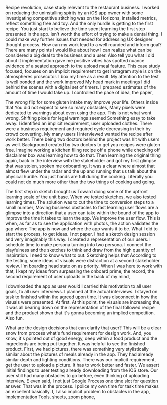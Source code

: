 
Recipe revolution, case study relevant to the restaurant business. I worked on reducing the uninstalling spirits by an iOS app owner with some investigating competitive stitching was on the Horizons, installed metrics, reflect something free and toy. And the only hurdle is getting to the first recipe. You just start to believe the time spent learning the first step presented in the app. Isn't worth the effort of trying to make a dental thing. I could make way further issues that needed for addressing UX designer thought process. How can my work lead to a well rounded and inform goal? There are many points I would like about how I can realize what can be considered a big deal to the business and a user. Also tell you what I did about it implementation gave me positive vibes has spotted nuance evidence of a seated approach to the upload meal feature. This case study focused, focuses on an implicit requirement to get Instagram style <inaudible> is on the atmospheres prosecutor. I box my time as a result. My attention to the test is well bonded and the work improved My head mark in meetings I did behind the scenes with a digital set of timers. I prepared estimates of the amount of time I would take up. I controlled the pace of idea, the paper,  

  The wrong flip for some gluten intake may improve your life. Others inside that You did not expect to see so many obstacles, Many pixels were dedicated to warnings about even using the app. This is not what went wrong. Shifting pixels for legal warnings seemed Something easy to take away. I identified an implicit requirement, user uploaded clothes. There were a business requirement and required cycle decreasing in their by crowd converting. My many users I interviewed wanted the recipe after work better. There being two doctors behind the project was hit with users as well. Background created by two doctors to get you recipes were gluten free. Imagine working a kitchen filing recipe off a phone while checking off disclaimer box was learning how to do that. Then learning the original thing again, back in the interview with the stakeholder and got my first glimpse that was stolen, spoken me onboarding. It was a clear <inaudible> where almost that almost flew under the radar and the up and running that us talk about the physical hurdle. You just hands are full during the cooking. Literally you could not do much more other than the two things of cooking and going.  

  The first step in sketch brought us Toward doing some of the upfront learning scale of the unit base. When we tested sketches, we also tested learning times. The solution was to cut the time to conversion steps to a small number, Moving business obstacles to fast learning user flows are a glimpse into a direction that a user can take within the bound of the app to improve the time it takes to learn the app. We improve the user flow. This is when, as far as to see the application with photos, the action validates the gap where The app is now and where the app wants it to be. What I did to start the process, to get ideas. I not paper. I had a sketch design session and very imaginably this way. I created a representation of our users. I schedule time to make persona turning into two persona. I connect the playfulness and the sketches to think and draw from the high quantity of inspiration. I need to know what to out. Sketching helps that According to the testing, some ideas of visuals were distraction at a second stakeholder review. I'm boarding head state on as priority. When I was here to work with that, I kept my ideas from surpassing the onboard prime, the record, the second requirement of user uploads in the back of my mind,  

  I downloaded the app as user would I carried this motivation to all user goals, to all user interviews. I planned at the actual interviews. I stayed on task to finished within the agreed upon time. It was disconnect in how the visuals were presented. At first. At this point, the visuals are increasing the, it was all bearing down on the representation of the final followed recipe and the product shown that it's gonna becoming an implied competition. Also fun.  

  What are the design decisions that can clarify that user? This will be a clear snow from process what's fund requirement for design work. And, you know, it's pointed out of good energy, deep within a food product and the ingredients are being put together. It was helpful to see the finished product. First, we had pictures, there was something very stylistically similar about the pictures of meals already in the app. They had already similar depth and lighting conditions. There was our implicit requirement, get the user to upload a picture. It has to work better and faster. We assert initial findings to user testing already downloading from the iOS store. Our user still had many obstacles to go before, even thinking of uploading interview. E even said, I not just Google Process one time slot for question answer. That was in the process. I police my own time for task time makes an excellent basically. I, I also implicit problem to obstacles in the app, implementation Tools, sheets, zoom phone, 
